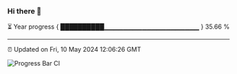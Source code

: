 ### Hi there 👋

⏳ Year progress { ██████████▁▁▁▁▁▁▁▁▁▁▁▁▁▁▁▁▁▁▁▁ } 35.66 %

---

⏰ Updated on Fri, 10 May 2024 12:06:26 GMT

![Progress Bar CI](https://github.com/liununu/liununu/workflows/Progress%20Bar%20CI/badge.svg)
